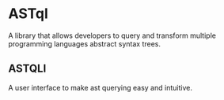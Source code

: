 # ASTql

A library that allows developers to query and transform multiple programming languages abstract syntax trees.

## ASTQLI

A user interface to make ast querying easy and intuitive.
